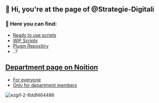 ## 👋 Hi, you're at the page of @Strategie-Digitali

### 👀 Here you can find:

+ [Ready to use scripts](https://github.com/Strategie-Digitali/Scripts-Ready)
+ [WIP Scripts](https://github.com/Strategie-Digitali/Scripts-WIP)
+ [Plugin Repositiry](https://github.com/Strategie-Digitali/Revit-Plugin)
+ ..?

## [Department page on Noition](https://selective-vessel-c66.notion.site/Research-Development-d41ecdac5b1a436590938e3d2f468a1e?pvs=4) 

+ [For everyone](https://selective-vessel-c66.notion.site/Research-Development-d41ecdac5b1a436590938e3d2f468a1e?pvs=4)  </br>
+ [Only for department members](https://www.notion.so/Hidden-space-943a98756db24070a61911d86fd250c8?pvs=4)

![ezgif-2-6ddf464486](https://github.com/Strategie-Digitali/Strategie-Digitali/assets/162335297/7d2237b8-f62d-47db-8cd6-a5eacfb2a570)

<!---
Strategie-Digitali/Strategie-Digitali is a ✨ special ✨ repository because its `README.md` (this file) appears on your GitHub profile.
You can click the Preview link to take a look at your changes.
--->
